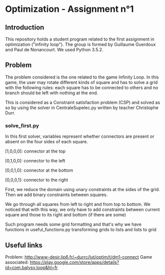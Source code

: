# Optimization - Assignment n°1

## Introduction

This repository holds a student program related to the first assignment in optimization ("infinity loop").
The group is formed by Guillaume Guerdoux and Paul de Nonancourt. We used Python 3.5.2. 

## Problem

The problem considered is the one related to the game Infinity Loop. In this game, the user may rotate different kinds of square and has to solve a grid with the following rules: each square has to be connected to others and no branch should be left with nothing at the end.

This is considered as a Constraint satisfaction problem (CSP) and solved as so by using the solver in CentraleSupelec.py written by teacher Christophe Durr.

### solve_first.py

In this first solver, variables represent whether connectors are present or absent on the four sides of each square.

[1,0,0,0]: connector at the top

[0,1,0,0]: connector to the left

[0,0,1,0]: connector at the bottom

[0,0,0,1]: connector to the right

First, we reduce the domain using unary constraints at the sides of the grid. Then we add binary constraints between squares.

We go through all squares from left to right and from top to bottom. We noticed that with this way, we only have to add constraints between current square and those to its right and bottom (if there are some)

Such program needs some grid formatting and that's why we have functions in useful_functions.py transforming grids to lists and lists to grid

## Useful links

Problem: http://www-desir.lip6.fr/~durrc/Iut/optim/t/dm1-connect
Game associated: https://play.google.com/store/apps/details?id=com.balysv.loop&hl=fr